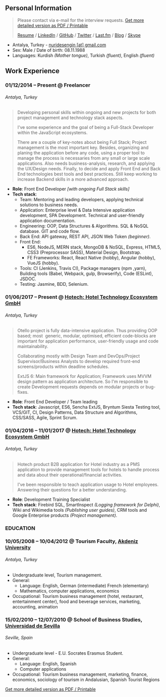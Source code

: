 ## Personal Information
> Please contact via e-mail for the interview requests. [Get more detailed version as PDF / Printable](https://drive.google.com/file/d/1KLRBzz2JP5flsrRLFgXnO3uGaH0LHYqV/view?usp=sharing)
>
> [Resume](https://nuri-engin.github.io/resume/) / [LinkedIn](https://www.linkedin.com/in/nurullahengin/) / [GitHub](https://github.com/nuri-engin) / [Twitter](https://twitter.com/uzakkultur) / [Last.fm](https://www.last.fm/user/uzakkultur) / [Blog](http://uzakkultur.blogspot.com) / [Skype](nuridesengin) 

- Antalya, Turkey - [nuridesengin [at] gmail.com](mailto:nuridesengin@gmail.com)
- Sex: Male / Date of birth: 08.11.1988
- Languages: Kurdish _(Mother tongue)_, Turkish _(fluent)_, English _(fluent)_

## Work Experience
### 01/12/2014 – Present @ Freelancer
###### Antalya, Turkey
> Developing personal skills within ongoing and new projects for both project management and technology stack aspects. 
>
> I've some experience and the goal of being a Full-Stack Developer within the JavaScript ecosystems.  
>
> There are a couple of key-notes about being Full Stack; Project management is the most important key. Besides, organizing and planing the application before any code, using a proper tool to manage the process is necessaries from any small or large scale applications. Also needs business-analysis, research, and applying the UX/Design needs. Finally, to decide and apply Front End and Back End technologies best tools and best practices. 
> Still keep working to increase Backend skills in a more advanced approach.

- **Role**: Front End Developer _[with ongoing Full Stack skills]_
- **Tech stack**:
    - Team: Mentoring and leading developers, applying technical solutions to business needs. 
    - Application: Enterprise level & Data Intensive application development, SPA Development. Technical and user-friendly application documentation. 
    - Engineering: OOP, Data Structures & Algorithms. SQL & NoSQL database. GIT and code flow. 
    - Back End: API gateway, REST API, JSON Web Token _(beginner)_.
    - Front End: 
        - ES6, NodeJS, MERN stack, MongoDB & NoSQL, Express, HTML5, CSS3 (Preprocessor SASS), Material Design, Bootstrap.
        - FE Frameworks: React, React Native (hobby), Angular (hobby), VueJS (hobby).
    - Tools: CI (Jenkins, Travis CI), Package managers (npm ,yarn), Building tools (Babel, Webpack, gulp, Browserify), Code (ESLint), JSDOC.
    - Testing: Jasmine, BDD, Selenium.   

### 01/06/2017 – Present @ [Hotech: Hotel Technology Ecosystem GmbH](https://www.hotech.com.tr/)
###### Antalya, Turkey

> Otello project is fully data-intensive application. Thus providing OOP based; most  generic, modular, optimised, efficient code-blocks are important for application performance, user-friendly usage and code maintainability. 
>
> Collaborating mostly with Design Team and DevOps/Project Supervisor/Business Analysts to develop required front-end screens/products within deadline schedules.
>
> ExtJS 6: Main framework for Application; Framework uses MVVM design pattern as application architecture. So I'm responsible to create Development requests depends on modular projects or bug-fixes.  

- **Role**: Front End Developer / Team leading
- **Tech stack**: Javascript, ES6, Sencha ExtJS, Bryntum Siesta Testing tool, VCS/GIT, CI, Design Patterns, Data Structure and Algorithms, CSS/SASS, Agile, Sprint Scrum.

### 01/04/2016 – 11/01/2017 @ [Hotech: Hotel Technology Ecosystem GmbH](https://www.hotech.com.tr/)
###### Antalya, Turkey

> Hotech product B2B application for Hotel industry as a PMS application to provide management tools for hotels to handle process and data about their operational/financial activities. 
>
> I've been responsible to teach application usage to Hotel employees. Answering their questions for a better understanding.
>
- **Role**: Development Training Specialist
- **Tech stack**: Firebird SQL, SmartInspect _(Logging framework for Delphi)_, Wiki and Wikimedia tools _(Publishing user guides)_, CRM tools and Google Enterprise products _(Project management)_.

### EDUCATION
### 10/05/2008 – 10/04/2012 @ Tourism Faculty, [Akdeniz University](http://eng.akdeniz.edu.tr/)
###### Antalya, Turkey

- Undergraduate level, Tourism management.
- General:
  - Language: English, German (intermediate) French (elementary)
  - Mathematics, computer applications, economics
- Occupational: Tourism business management (hotel, restaurant, entertainment center), food and beverage services, marketing, accounting, animation

### 15/02/2010 – 12/07/2010 @ School of Business Studies, [Universidad de Sevilla](https://www.us.es/)
###### Seville, Spain
- Undergraduate level - E.U. Socrates Erasmus Student.
- General:
  - Language: English, Spanish
  - Computer applications
- Occupational: Tourism business management, marketing, finance, economics, sociology of tourism in Andalusian, Spanish Tourist Regions

[Get more detailed version as PDF / Printable](https://drive.google.com/file/d/1KLRBzz2JP5flsrRLFgXnO3uGaH0LHYqV/view?usp=sharing)

